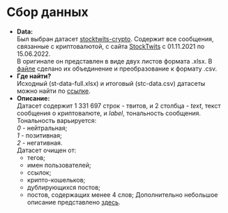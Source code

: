 # Сбор данных
- **Data:** <br> 
Был выбран датасет [stocktwits-crypto](https://huggingface.co/datasets/ElKulako/stocktwits-crypto). Содержит все сообщения, связанные с криптовалютой, с сайта [StockTwits](https://stocktwits.com) с 01.11.2021 по 15.06.2022. <br>
В оригинале он представлен в виде двух листов формата .xlsx. В [файле](https://github.com/kalashnikova04/RepoHSE/blob/master/checkpoint2/xlsx_to_csv.ipynb) сделано их объединение и преобразование к формату .csv. <br>
- **Где найти?** <br>
Исходный (st-data-full.xlsx) и итоговый (stc-data.csv) датасеты можно найти по [ссылке](https://disk.yandex.ru/d/PeA3ktwACYa1vA). <br> 
- **Описание:** <br>
Датасет содержит 1 331 697 строк - твитов, и 2 столбца - *text*, текст сообщения о криптовалюте, и *label*, тональность сообщения. <br>
Тональность варьируется:<br> 
*0* - нейтральная; <br>
*1* - позитивная;<br>
*2* - негативная. <br>
Датасет очищен от:
    - тегов;
    - имен пользователей;
    - ссылок;
    - крипто-кошельков;
    - дублирующихся постов;
    - постов, содержащих менее 4 слов;
Дополнительно небольшое описание представлено [здесь](https://github.com/kalashnikova04/RepoHSE/blob/master/checkpoint2/data_description.ipynb).
